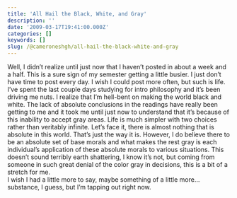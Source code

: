 ```yaml
---
title: 'All Hail the Black, White, and Gray'
description: ''
date: '2009-03-17T19:41:00.000Z'
categories: []
keywords: []
slug: /@cameroneshgh/all-hail-the-black-white-and-gray
---
```


Well, I didn’t realize until just now that I haven’t posted in about a week and a half. This is a sure sign of my semester getting a little busier. I just don’t have time to post every day. I wish I could post more often, but such is life.  
I’ve spent the last couple days studying for intro philosophy and it’s been driving me nuts. I realize that I’m hell-bent on making the world black and white. The lack of absolute conclusions in the readings have really been getting to me and it took me until just now to understand that it’s because of this inability to accept gray areas. Life is much simpler with two choices rather than veritably infinite. Let’s face it, there is almost nothing that is absolute in this world. That’s just the way it is. However, I do believe there to be an absolute set of base morals and what makes the rest gray is each individual’s application of these absolute morals to various situations. This doesn’t sound terribly earth shattering, I know it’s not, but coming from someone in such great denial of the color gray in decisions, this is a bit of a stretch for me.  
I wish I had a little more to say, maybe something of a little more…substance, I guess, but I’m tapping out right now.